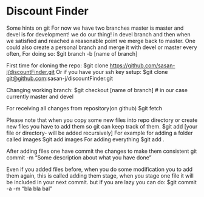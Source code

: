 Discount Finder
==============
Some hints on git
For now we have two branches master is master and devel is for development!
we do our thing! in devel branch and then when we satisfied and reached a reasonable point we merge back to master.
One could also create a personal branch and merge it with devel or master every often, For doing so:
$git branch -b [name of branch]

First time for cloning the repo:
$git clone https://github.com/sasan-j/discountFinder.git
Or if you have your ssh key setup:
$git clone git@github.com:sasan-j/discountFinder.git

Changing working branch:
$git checkout [name of branch]   # in our case currently master and devel

For receiving all changes from repository(on github)
$git fetch

Please note that when you copy some new files into repo directory or create new files you have to add them so git can keep track of them. 
$git add [your file or directory- will be added recursively]
For example for adding a folder called images
$git add images
For adding everything
$git add .

After adding files one have commit the changes to make them consistent
git commit -m “Some description about what you have done”

Even if you added files before, when you do some modification you to add them again, this is called adding them stage, when you stage one file it will be included in your next commit. but if you are lazy you can do:
$git commit -a -m “bla bla bal”

